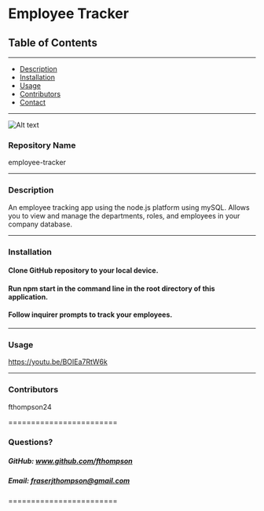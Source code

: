
# Employee Tracker


## **Table of Contents**
***
* [Description](#description)
* [Installation](#installation)
* [Usage](#usage)
* [Contributors](#contributors)
* [Contact](#questions)

***

![Alt text](/screenshot.png?raw=true "Optional Title")

### **Repository Name**  
employee-tracker

***

### **Description**  
An employee tracking app using the node.js platform using mySQL. Allows you to view and manage the departments, roles, and employees in your company database.

***

### **Installation**  
#### Clone GitHub repository to your local device. 
#### Run npm start in the command line in the root directory of this application. 
#### Follow inquirer prompts to track your employees.

***

### **Usage**  
https://youtu.be/BOIEa7RtW6k

***

### **Contributors**  
fthompson24

========================

### Questions?
##### GitHub: www.github.com/fthompson
##### Email: fraserjthompson@gmail.com

========================